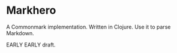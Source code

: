 # Markhero

A Commonmark implementation.
Written in Clojure.
Use it to parse Markdown.

EARLY EARLY draft.
